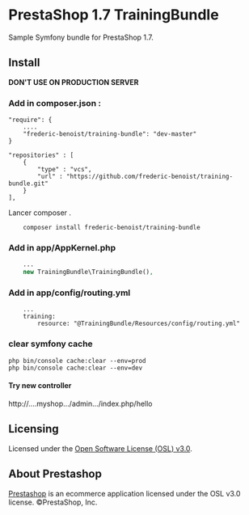 # PrestaShop 1.7 TrainingBundle

Sample Symfony bundle for PrestaShop 1.7.

## Install

**DON'T USE ON PRODUCTION SERVER**

### Add in composer.json :
```
"require": {
    ....
    "frederic-benoist/training-bundle": "dev-master"
}

"repositories" : [
    {
        "type" : "vcs",
        "url" : "https://github.com/frederic-benoist/training-bundle.git"
    }
],
```
Lancer composer .
```
    composer install frederic-benoist/training-bundle
```
### Add in app/AppKernel.php

```php
    ...
    new TrainingBundle\TrainingBundle(),
```
### Add in app/config/routing.yml
```
    ...
    training:
        resource: "@TrainingBundle/Resources/config/routing.yml"
```

### clear symfony cache

```
php bin/console cache:clear --env=prod
php bin/console cache:clear --env=dev
```

#### Try new controller

http://....myshop.../admin.../index.php/hello

## Licensing

Licensed under the [Open Software License (OSL) v3.0](http://www.prestashop.com/en/osl-license).

## About Prestashop

[Prestashop](http://www.prestashop.com) is an ecommerce application licensed under the OSL v3.0 license. ©PrestaShop, Inc.
